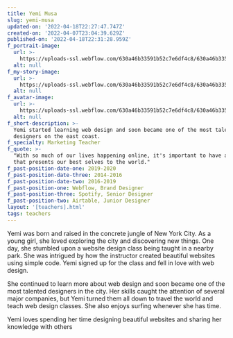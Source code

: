 ```yaml
---
title: Yemi Musa
slug: yemi-musa
updated-on: '2022-04-18T22:27:47.747Z'
created-on: '2022-04-07T23:04:39.629Z'
published-on: '2022-04-18T22:31:28.959Z'
f_portrait-image:
  url: >-
    https://uploads-ssl.webflow.com/630a46b33591b52c7e6df4c8/630a46b33591b52a156df5d2_face-twentyfive%202.jpg
  alt: null
f_my-story-image:
  url: >-
    https://uploads-ssl.webflow.com/630a46b33591b52c7e6df4c8/630a46b33591b5339f6df595_cohort-fourtynine%201.jpg
  alt: null
f_avatar-image:
  url: >-
    https://uploads-ssl.webflow.com/630a46b33591b52c7e6df4c8/630a46b33591b516cc6df5cc_square%20twelve.jpg
  alt: null
f_short-description: >-
  Yemi started learning web design and soon became one of the most talented
  designers on the east coast.
f_specialty: Marketing Teacher
f_quote: >-
  "With so much of our lives happening online, it's important to have a website
  that presents our best selves to the world."
f_past-position-date-one: 2019-2020
f_past-position-date-three: 2014-2016
f_past-position-date-two: 2016-2019
f_past-position-one: Webflow, Brand Designer
f_past-position-three: Spotify, Senior Designer
f_past-position-two: Airtable, Junior Designer
layout: '[teachers].html'
tags: teachers
---
```


Yemi was born and raised in the concrete jungle of New York City. As a young girl, she loved exploring the city and discovering new things. One day, she stumbled upon a website design class being taught in a nearby park. She was intrigued by how the instructor created beautiful websites using simple code. Yemi signed up for the class and fell in love with web design.

She continued to learn more about web design and soon became one of the most talented designers in the city. Her skills caught the attention of several major companies, but Yemi turned them all down to travel the world and teach web design classes. She also enjoys surfing whenever she has time.

Yemi loves spending her time designing beautiful websites and sharing her knowledge with others

‍
